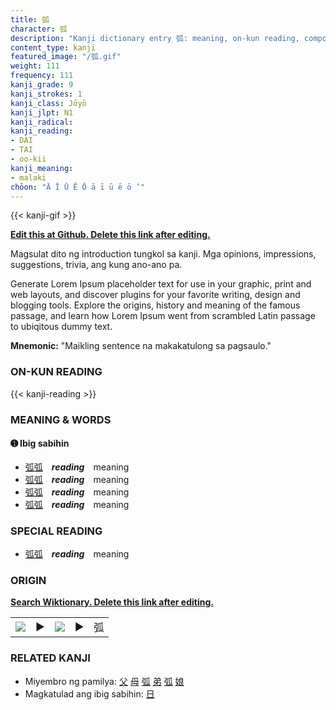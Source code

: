```yaml
---
title: 弧
character: 弧
description: "Kanji dictionary entry 弧: meaning, on-kun reading, compounds, origin, related kanji"
content_type: kanji
featured_image: "/弧.gif"
weight: 111
frequency: 111
kanji_grade: 9
kanji_strokes: 1
kanji_class: Jōyō
kanji_jlpt: N1
kanji_radical: 
kanji_reading: 
- DAI
- TAI
- oo-kii
kanji_meaning:
- malaki
chōon: "Ā Ī Ū Ē Ō ā ī ū ē ō ’"
---
```

[//]: # (Don't edit the line below. Kanji animated GIF code is automatically generated.)
{{< kanji-gif >}}

[//]: # (Edit below this line.)

**[Edit this at Github. Delete this link after editing.](https://github.com/tim0g/tim/tree/main/content/kanji/弧/index.md)**

Magsulat dito ng introduction tungkol sa kanji. Mga opinions, impressions, suggestions, trivia, ang kung ano-ano pa.

Generate Lorem Ipsum placeholder text for use in your graphic, print and web layouts, and discover plugins for your favorite writing, design and blogging tools. Explore the origins, history and meaning of the famous passage, and learn how Lorem Ipsum went from scrambled Latin passage to ubiqitous dummy text.
 
**Mnemonic:** "Maikling sentence na makakatulong sa pagsaulo."

### ON-KUN READING

[//]: # (Don't edit the line below. ON-KUN READING code is automatically generated.)
{{< kanji-reading >}}

### MEANING & WORDS

#### ➊ **Ibig sabihin**
  - [弧](../弧)[弧](../弧)　***reading***　meaning
  - [弧](../弧)[弧](../弧)　***reading***　meaning
  - [弧](../弧)[弧](../弧)　***reading***　meaning
  - [弧](../弧)[弧](../弧)　***reading***　meaning

### SPECIAL READING
  - [弧](../弧)[弧](../弧)　***reading***　meaning

### ORIGIN

**[Search Wiktionary. Delete this link after editing.](https://wiktionary.org/wiki/弧)**
<table class="kanji-table"><tr><td>
<img src="60px-弧-bronze.svg.png">
</td><td>▶</td><td>
<img src="60px-弧-oracle.svg.png">
</td><td>▶</td>
<td class="kanji-origin">弧</td>
</tr></table>

### RELATED KANJI
- Miyembro ng pamilya: [父](../父) [母](../母) [弧](../弧) [弟](../弟) [弧](../弧) [娘](../娘)
- Magkatulad ang ibig sabihin: [日](../日)
